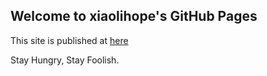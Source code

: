 ## Welcome to xiaolihope's GitHub Pages

This site is published at [here]

[here]: https://xiaolihope.github.io/

Stay Hungry, Stay Foolish.

